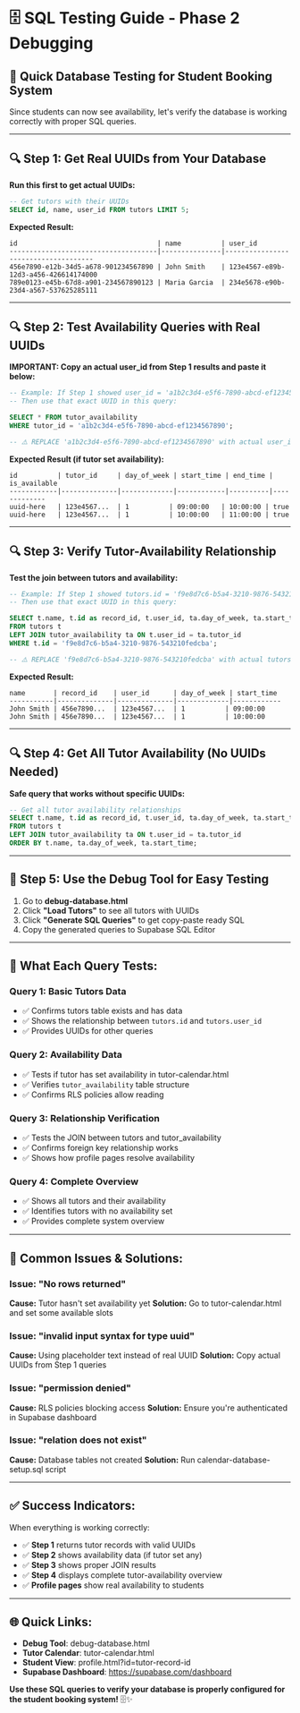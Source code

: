 # 🗄️ **SQL Testing Guide - Phase 2 Debugging**

## 🎯 **Quick Database Testing for Student Booking System**

Since students can now see availability, let's verify the database is working correctly with proper SQL queries.

---

## 🔍 **Step 1: Get Real UUIDs from Your Database**

**Run this first to get actual UUIDs:**
```sql
-- Get tutors with their UUIDs
SELECT id, name, user_id FROM tutors LIMIT 5;
```

**Expected Result:**
```
id                                   | name          | user_id
-------------------------------------|---------------|-------------------------------------
456e7890-e12b-34d5-a678-901234567890 | John Smith    | 123e4567-e89b-12d3-a456-426614174000
789e0123-e45b-67d8-a901-234567890123 | Maria Garcia  | 234e5678-e90b-23d4-a567-537625285111
```

---

## 🔍 **Step 2: Test Availability Queries with Real UUIDs**

**IMPORTANT: Copy an actual user_id from Step 1 results and paste it below:**

```sql
-- Example: If Step 1 showed user_id = 'a1b2c3d4-e5f6-7890-abcd-ef1234567890'
-- Then use that exact UUID in this query:

SELECT * FROM tutor_availability
WHERE tutor_id = 'a1b2c3d4-e5f6-7890-abcd-ef1234567890';

-- ⚠️ REPLACE 'a1b2c3d4-e5f6-7890-abcd-ef1234567890' with actual user_id from your Step 1 results
```

**Expected Result (if tutor set availability):**
```
id          | tutor_id     | day_of_week | start_time | end_time | is_available
------------|--------------|-------------|------------|----------|-------------
uuid-here   | 123e4567...  | 1          | 09:00:00   | 10:00:00 | true
uuid-here   | 123e4567...  | 1          | 10:00:00   | 11:00:00 | true
```

---

## 🔍 **Step 3: Verify Tutor-Availability Relationship**

**Test the join between tutors and availability:**
```sql
-- Example: If Step 1 showed tutors.id = 'f9e8d7c6-b5a4-3210-9876-543210fedcba'
-- Then use that exact UUID in this query:

SELECT t.name, t.id as record_id, t.user_id, ta.day_of_week, ta.start_time
FROM tutors t
LEFT JOIN tutor_availability ta ON t.user_id = ta.tutor_id
WHERE t.id = 'f9e8d7c6-b5a4-3210-9876-543210fedcba';

-- ⚠️ REPLACE 'f9e8d7c6-b5a4-3210-9876-543210fedcba' with actual tutors.id from your Step 1 results
```

**Expected Result:**
```
name       | record_id    | user_id      | day_of_week | start_time
-----------|--------------|--------------|-------------|------------
John Smith | 456e7890...  | 123e4567...  | 1          | 09:00:00
John Smith | 456e7890...  | 123e4567...  | 1          | 10:00:00
```

---

## 🔍 **Step 4: Get All Tutor Availability (No UUIDs Needed)**

**Safe query that works without specific UUIDs:**
```sql
-- Get all tutor availability relationships
SELECT t.name, t.id as record_id, t.user_id, ta.day_of_week, ta.start_time, ta.end_time
FROM tutors t
LEFT JOIN tutor_availability ta ON t.user_id = ta.tutor_id
ORDER BY t.name, ta.day_of_week, ta.start_time;
```

---

## 🧪 **Step 5: Use the Debug Tool for Easy Testing**

1. Go to **debug-database.html**
2. Click **"Load Tutors"** to see all tutors with UUIDs
3. Click **"Generate SQL Queries"** to get copy-paste ready SQL
4. Copy the generated queries to Supabase SQL Editor

---

## 🎯 **What Each Query Tests:**

### **Query 1: Basic Tutors Data**
- ✅ Confirms tutors table exists and has data
- ✅ Shows the relationship between `tutors.id` and `tutors.user_id`
- ✅ Provides UUIDs for other queries

### **Query 2: Availability Data**
- ✅ Tests if tutor has set availability in tutor-calendar.html
- ✅ Verifies `tutor_availability` table structure
- ✅ Confirms RLS policies allow reading

### **Query 3: Relationship Verification**
- ✅ Tests the JOIN between tutors and tutor_availability
- ✅ Confirms foreign key relationship works
- ✅ Shows how profile pages resolve availability

### **Query 4: Complete Overview**
- ✅ Shows all tutors and their availability
- ✅ Identifies tutors with no availability set
- ✅ Provides complete system overview

---

## 🚨 **Common Issues & Solutions:**

### **Issue: "No rows returned"**
**Cause:** Tutor hasn't set availability yet
**Solution:** Go to tutor-calendar.html and set some available slots

### **Issue: "invalid input syntax for type uuid"**
**Cause:** Using placeholder text instead of real UUID
**Solution:** Copy actual UUIDs from Step 1 queries

### **Issue: "permission denied"**
**Cause:** RLS policies blocking access
**Solution:** Ensure you're authenticated in Supabase dashboard

### **Issue: "relation does not exist"**
**Cause:** Database tables not created
**Solution:** Run calendar-database-setup.sql script

---

## ✅ **Success Indicators:**

When everything is working correctly:
- ✅ **Step 1** returns tutor records with valid UUIDs
- ✅ **Step 2** shows availability data (if tutor set any)
- ✅ **Step 3** shows proper JOIN results
- ✅ **Step 4** displays complete tutor-availability overview
- ✅ **Profile pages** show real availability to students

---

## 🌐 **Quick Links:**

- **Debug Tool**: debug-database.html
- **Tutor Calendar**: tutor-calendar.html
- **Student View**: profile.html?id=tutor-record-id
- **Supabase Dashboard**: https://supabase.com/dashboard

**Use these SQL queries to verify your database is properly configured for the student booking system!** 🗄️✨
